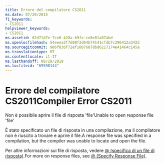 ```yaml
---
title: Errore del compilatore CS2011
ms.date: 07/20/2015
f1_keywords:
- CS2011
helpviewer_keywords:
- CS2011
ms.assetid: 82d71d7e-7ce0-428a-b9fe-ce8e81a07abd
ms.openlocfilehash: 54eeea3f7d08f2d64b74141cfdb7c296412a342d
ms.sourcegitcommit: 986f836f72ef10876878bd6217174e41464c145a
ms.translationtype: MT
ms.contentlocale: it-IT
ms.lasthandoff: 08/19/2019
ms.locfileid: "69598144"
---
```

# <a name="compiler-error-cs2011"></a><span data-ttu-id="c3bd8-102">Errore del compilatore CS2011</span><span class="sxs-lookup"><span data-stu-id="c3bd8-102">Compiler Error CS2011</span></span>
<span data-ttu-id="c3bd8-103">Non è possibile aprire il file di risposta 'file'</span><span class="sxs-lookup"><span data-stu-id="c3bd8-103">Unable to open response file 'file'</span></span>  
  
 <span data-ttu-id="c3bd8-104">È stato specificato un file di risposta in una compilazione, ma il compilatore non è riuscito a trovare e aprire il file.</span><span class="sxs-lookup"><span data-stu-id="c3bd8-104">A response file was specified in a compilation, but the compiler was unable to locate and open the file.</span></span>  
  
 <span data-ttu-id="c3bd8-105">Per altre informazioni sui file di risposta, vedere [@ (specifica di un file di risposta)](../language-reference/compiler-options/response-file-compiler-option.md).</span><span class="sxs-lookup"><span data-stu-id="c3bd8-105">For more on response files, see [@ (Specify Response File)](../language-reference/compiler-options/response-file-compiler-option.md).</span></span>
